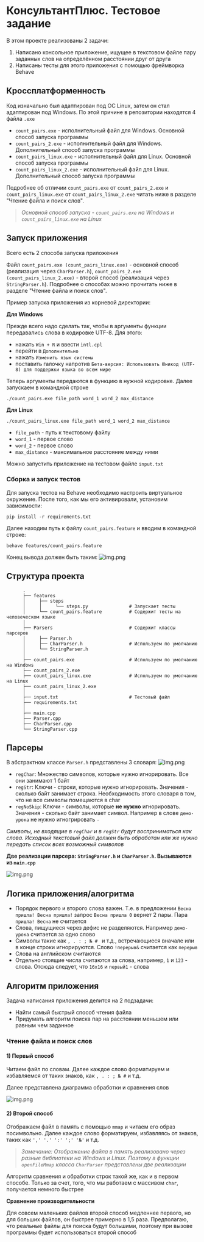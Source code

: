 # КонсультантПлюс. Тестовое задание

В этом проекте реализованы 2 задачи:
1) Написано консольное приложение, ищущее в текстовом файле пару заданных слов
   на определённом расстоянии друг от друга
2) Написаны тесты для этого приложения с помощью фреймворка Behave

## Кроссплатформенность 

Код изначально был адаптирован под ОС Linux, затем он стал адаптирован под Windows.
По этой причине в репозитории находятся 4 файла ```.exe```

* ```count_pairs.exe``` - исполнительный файл для Windows. Основной способ запуска программы
* ```count_pairs_2.exe``` - исполнительный файл для Windows. Дополнительный способ запуска программы
* ```count_pairs_linux.exe``` - исполнительный файл для Linux. Основной способ запуска программы
* ```count_pairs_linux_2.exe``` - исполнительный файл для Linux. Дополнительный способ запуска программы

Подробнее об отличии ```count_pairs.exe``` от ```count_pairs_2.exe``` и ```count_pairs_linux.exe``` от ```count_pairs_linux_2.exe```
читать ниже в разделе "Чтение файла и поиск слов".

>_Основной способ запуска - ```count_pairs.exe``` на Windows и ```count_pairs_linux.exe``` на Linux_ 

## Запуск приложения
Всего есть 2 способа запуска приложения

Файл ```count_pairs.exe (count_pairs_linux.exe)``` - основной способ (реализация через ```CharParser.h```), ```count_pairs_2.exe (count_pairs_linux_2.exe)``` - второй способ (реализация через ```StringParser.h```).
Подробнее о способах можно прочитать ниже в разделе "Чтение файла и поиск слов".

Пример запуска приложения из корневой директории:

**Для Windows**

Прежде всего надо сделать так, чтобы в аргументы функции передавались слова в кодировке UTF-8. Для этого:

* нажать ```Win + R``` и ввести ```intl.cpl```
* перейти в ```Дополнительно```
* нажать ```Изменить язык системы```
* поставить галочку напротив ```Бета-версия: Использовать Юникод (UTF-8) для поддержки языка во всем мире```

Теперь аргументы передаются в функцию в нужной кодировке. Далее запускаем в командной строке 
```
./count_pairs.exe file_path word_1 word_2 max_distance 
```

**Для Linux**
```
./count_pairs_linux.exe file_path word_1 word_2 max_distance 
```

* ```file_path``` - путь к текстовому файлу
* ```word_1``` - первое слово
* ```word_2``` - первое слово
* ```max_distance``` - максимальное расстояние между ними

Можно запустить приложение на тестовом файле ``` input.txt ```

### Сборка и запуск тестов

Для запуска тестов на Behave необходимо настроить виртуальное окружение.
После того, как мы его активировали, установим зависимости:
```
pip install -r requirements.txt 
```

Далее находим путь к файлу ```count_pairs.feature``` и вводим в командной строке:
```
behave features/count_pairs.feature
```

Конец вывода должен быть таким:
![img.png](images/img.png)


## Структура проекта

```
      .
      ├── features                        
      │     ├── steps  
      │     │     └── steps.py               # Запускает тесты
      │     └── count_pairs.feature          # Содержит тесты на человеческом языке
      │    
      ├── Parsers                            # Содержит классы парсеров
      │     ├── Parser.h
      │     ├── CharParser.h                 # Используем по умолчанию
      │     └── StringParser.h
      │    
      ├── count_pairs.exe                    # Используем по умолчанию на Windows
      ├── count_pairs_2.exe
      ├── count_pairs_linux.exe              # Используем по умолчанию на Linux
      ├── count_pairs_linux_2.exe
      │    
      ├── input.txt                          # Тестовый файл
      ├── requirements.txt
      │    
      ├── main.cpp
      ├── Parser.cpp
      ├── CharParser.cpp
      └── StringParser.cpp
```

## Парсеры

В абстрактном классе ```Parser.h``` представлены 3 словаря:
![img.png](images/dictionaries.png)

* ```regChar```: Множество символов, которые нужно игнорировать. Все они занимают 1 байт
* ```regStr```: Ключи - строки, которые нужно игнорировать. Значения - сколько байт занимает строка. Необходимость этого словаря в том, что не все символы помещаются в char
* ```regNoSkip```: Ключи - символы, которые **не нужно** игнорировать. Значения - сколько байт занимает символ. Например в слове ```демо-урока``` не нужно игногрировать ```-```

_Символы, не входящие в ```regChar``` и в ```regStr``` будут восприниматься как слова. Исходный текстовый файл должен быть обработан или же нужно передать список всех возможный символов_

**Две реализации парсера: ```StringParser.h``` и ```CharParser.h```. Вызываются из ```main.cpp```**

![img.png](images/parser.png)

## Логика приложения/алогритма

* Порядок первого и второго слова важен. Т.е. в предложении ```Весна пришла! Весна пришла!``` запрос ```Весна пришла 0``` вернет 2 пары. Пара ```пришла! Весна``` не считается
* Слова, пищущиеся через дефис не разделяются. Например ```демо-урока``` считается за одно слово
* Символы такие как ```, . : ; № # ``` и т.д., встречающиеся вначале или в конце строки игнорируются. Слово ```!перерыв&``` считается как ```перерыв``` 
* Слова на английском считаются
* Отдельно стоящие числа считаются за слова, например, ```1``` и ```123``` - слова. Отсюда следует, что ```16x16``` и ```первый1``` - слова



## Алгоритм приложения

Задача написания приложения делится на 2 подзадачи:
* Найти самый быстрый способ чтения файла
* Придумать алгоритм поиска пар на расстоянии меньшем или равным чем заданное 
  
  
### Чтение файла и поиск слов

#### 1) Первый способ

Читаем файл по словам. Далее каждое слово форматируем и избавляемся от таких знаков, как `````, . : ; № #````` и т.д.

Далее представлена диаграмма обработки и сравнения слов

![img.png](images/scheme.png)

#### 2) Второй способ

Отображаем файл в память с помощью ```mmap``` и читаем его образ посимвольно. Далее каждое слово форматируем, избавляясь от знаков, таких как ```',' '.' ':' ';' '№'``` и т.д.

>_Замечание: Отображение файла в память реализовано через разные библиотеки на Windows и Linux. 
Поэтому в функции ```openFileMmap``` класса ```CharParser``` представлены две реализации_

Алгоритм сравнения и обработки строк такой же, как и в первом способе. Только за счет, того, что мы работаем с массивом ```char```, получается немного быстрее


**Сравнение производительности**

Для совсем маленьких файлов второй способ медленнее первого, но для больших файлов, он быстрее примерно в 1,5 раза.
Предполагаю, что реальные файлы для поиска будут большими, поэтому при вызове программы будет использоваться второй способ




